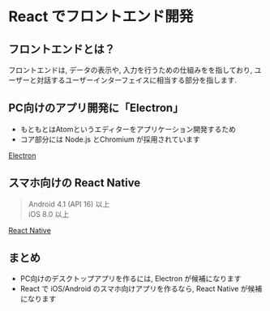 # React でフロントエンド開発
## フロントエンドとは？
フロントエンドは, データの表示や, 入力を行うための仕組みをを指しており,
ユーザーと対話するユーザーインターフェイスに相当する部分を指します.

## PC向けのアプリ開発に「Electron」

- もともとはAtomというエディターをアプリケーション開発するため
- コア部分には Node.js とChromium が採用されています

[Electron](https://electron.atom.io/)

## スマホ向けの React Native

> Android 4.1 (API 16) 以上<br>
> iOS 8.0 以上

[React Native](https://facebook.github.io/react-native/)

## まとめ

- PC向けのデスクトップアプリを作るには, Electron が候補になります
- React で iOS/Android のスマホ向けアプリを作るなら, React Native が候補になります
